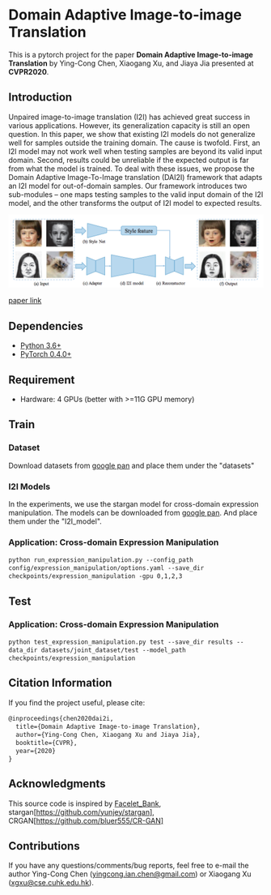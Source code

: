 # Domain Adaptive Image-to-image Translation

This is a pytorch project for the paper **Domain Adaptive Image-to-image Translation** by Ying-Cong Chen, Xiaogang Xu, and Jiaya Jia presented at **CVPR2020**.

## Introduction
Unpaired image-to-image translation (I2I) has achieved great success in various applications. However, its generalization capacity is still an open question.
In this paper, we show that existing I2I models do not generalize well for samples outside the training domain. The cause is twofold.
First, an I2I model may not work well when testing samples are beyond its valid input domain. Second, results could be unreliable if the expected output is far from what the model is trained. To deal with these issues, we propose the Domain Adaptive Image-To-Image translation (DAI2I) framework that adapts an I2I model for out-of-domain samples.
Our framework introduces two sub-modules – one maps testing samples to the valid input domain of the I2I model, and the other transforms the output of I2I model to expected results.

<img src="./figure/framework.png" width="900"/>

[paper link](https://jiaya.me/papers/dai2i_cvpr20.pdf)

## Dependencies
* [Python 3.6+](https://www.continuum.io/downloads)
* [PyTorch 0.4.0+](http://pytorch.org/)

## Requirement

- Hardware: 4 GPUs (better with >=11G GPU memory)

## Train

### Dataset

Download datasets from [google pan](https://drive.google.com/file/d/1zQ3EGO7O01xMKcMZQKtMLQm096ApJ7MF/view?usp=sharing) and place them under the "datasets"


### I2I Models

In the experiments, we use the stargan model for cross-domain expression manipulation.
The models can be downloaded from [google pan](https://drive.google.com/file/d/1dtUN26fcnEY2ahohxrQ86SsYXdV-OAAL/view?usp=sharing). 
And place them under the "I2I_model".

### Application: Cross-domain Expression Manipulation

```
python run_expression_manipulation.py --config_path config/expression_manipulation/options.yaml --save_dir checkpoints/expression_manipulation -gpu 0,1,2,3
```

## Test


### Application: Cross-domain Expression Manipulation

```
python test_expression_manipulation.py test --save_dir results --data_dir datasets/joint_dataset/test --model_path checkpoints/expression_manipulation
```


## Citation Information

If you find the project useful, please cite:

```
@inproceedings{chen2020dai2i,
  title={Domain Adaptive Image-to-image Translation},
  author={Ying-Cong Chen, Xiaogang Xu and Jiaya Jia},
  booktitle={CVPR},
  year={2020}
}
```

## Acknowledgments
This source code is inspired by [Facelet_Bank](https://github.com/dvlab-research/Facelet_Bank), stargan[https://github.com/yunjey/stargan], CRGAN[https://github.com/bluer555/CR-GAN]

## Contributions
If you have any questions/comments/bug reports, feel free to e-mail the author Ying-Cong Chen ([yingcong.ian.chen@gmail.com](yingcong.ian.chen@gmail.com)) or Xiaogang Xu ([xgxu@cse.cuhk.edu.hk](xgxu@cse.cuhk.edu.hk)).
